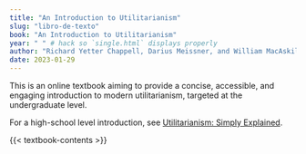 ```yaml
---
title: "An Introduction to Utilitarianism"
slug: "libro-de-texto"
book: "An Introduction to Utilitarianism"
year: " " # hack so `single.html` displays properly
author: "Richard Yetter Chappell, Darius Meissner, and William MacAskill"
date: 2023-01-29
---
```


This is an online textbook aiming to provide a concise, accessible, and engaging introduction to modern utilitarianism, targeted at the undergraduate level.

For a high-school level introduction, see [Utilitarianism: Simply Explained](/utilitarianism-for-high-school-students/).

{{< textbook-contents >}}
